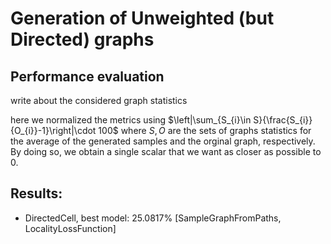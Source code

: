 # Generation of Unweighted (but Directed) graphs

## Performance evaluation

write about the considered graph statistics

here we normalized the metrics using $\left|\sum_{S_{i}\in S}{\frac{S_{i}}{O_{i}}-1}\right|\cdot 100$ where $S,O$ are the sets of graphs statistics for the average of the generated samples and the orginal graph, respectively. By doing so, we obtain a single scalar that we want as closer as possible to 0.

## Results:

- DirectedCell, best model: 25.0817% [SampleGraphFromPaths, LocalityLossFunction]
